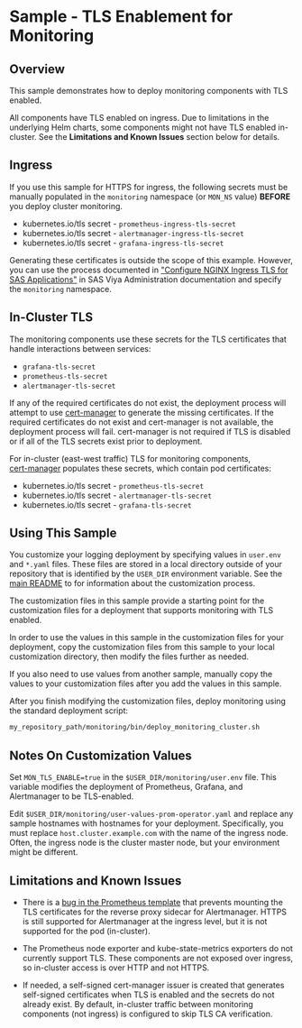 # Sample - TLS Enablement for Monitoring

## Overview

This sample demonstrates how to deploy monitoring components with TLS enabled.

All components have TLS enabled on ingress. Due to limitations in the
underlying Helm charts, some components might not have TLS enabled in-cluster.
See the **Limitations and Known Issues** section below for details.

## Ingress

If you use this sample for HTTPS for ingress, the following secrets must be
manually populated in the `monitoring` namespace (or `MON_NS` value)
**BEFORE** you deploy cluster monitoring.

* kubernetes.io/tls secret - `prometheus-ingress-tls-secret`
* kubernetes.io/tls secret - `alertmanager-ingress-tls-secret`
* kubernetes.io/tls secret - `grafana-ingress-tls-secret`

Generating these certificates is outside the scope of this example. However,
you can use the process documented in ["Configure NGINX Ingress TLS for SAS Applications"](https://go.documentation.sas.com/?cdcId=sasadmincdc&cdcVersion=default&docsetId=calencryptmotion&docsetTarget=n1xdqv1sezyrahn17erzcunxwix9.htm&locale=en#n0oo2yu8440vmzn19g6xhx4kfbrq)
in SAS Viya Administration documentation and specify the `monitoring` namespace.

## In-Cluster TLS

The monitoring components use these secrets for the TLS certificates that
handle interactions between services:

* `grafana-tls-secret`
* `prometheus-tls-secret`
* `alertmanager-tls-secret`

If any of the required certificates do not exist, the deployment process will
attempt to use [cert-manager](https://cert-manager.io/) to generate the missing
certificates. If the required certificates do not exist and cert-manager is
not available, the deployment process will fail. cert-manager is not required
if TLS is disabled or if all of the TLS secrets exist prior to deployment.

For in-cluster (east-west traffic) TLS for monitoring components,  
[cert-manager](https://cert-manager.io/) populates these secrets, which
contain pod certificates:

* kubernetes.io/tls secret - `prometheus-tls-secret`
* kubernetes.io/tls secret - `alertmanager-tls-secret`
* kubernetes.io/tls secret - `grafana-tls-secret`

## Using This Sample

You customize your logging deployment by specifying values in `user.env` and `*.yaml` files. These files are stored in a local directory outside of your repository that is identified by the `USER_DIR` environment variable. See the 
[main README](../../README.md#customization) to for information about the customization process.

The customization files in this sample provide a starting point for the customization files for a deployment that supports monitoring with TLS enabled. 

In order to use the values in this sample in the customization files for your deployment, copy the customization files from this sample to your local customization directory, then modify the files further as needed.

If you also need to use values from another sample, manually copy the values to your customization files after you add the values in this sample. 

After you finish modifying the customization files, deploy monitoring using the standard deployment script:

```bash
my_repository_path/monitoring/bin/deploy_monitoring_cluster.sh
```

## Notes On Customization Values

Set `MON_TLS_ENABLE=true` in the `$USER_DIR/monitoring/user.env` file. This variable modifies the deployment of Prometheus,
Grafana, and Alertmanager to be TLS-enabled.

Edit `$USER_DIR/monitoring/user-values-prom-operator.yaml` and replace
any sample hostnames with hostnames for your deployment. Specifically, you must replace
`host.cluster.example.com` with the name of the ingress node. Often, the ingress node is the cluster master node, but your environment might be different.

## Limitations and Known Issues

* There is a [bug in the Prometheus template](https://github.com/prometheus-community/helm-charts/issues/152)
that prevents mounting the TLS certificates for the reverse proxy sidecar for Alertmanager.
HTTPS is still
supported for Alertmanager at the ingress level, but it is not supported for
the pod (in-cluster).

* The Prometheus node exporter and kube-state-metrics exporters do not currently
support TLS. These components are not exposed over ingress, so in-cluster
access is over HTTP and not HTTPS.

* If needed, a self-signed cert-manager issuer is created that generates
self-signed certificates when TLS is enabled and the secrets do not already
exist. By default, in-cluster traffic between monitoring components
(not ingress) is configured to skip TLS CA verification.
